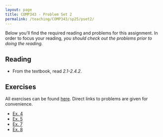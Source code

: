 ```yaml
---
layout: page
title: COMP343 - Problem Set 2
permalink: /teaching/COMP343/sp25/pset2/
---
```



Below you'll find the required reading and problems for this assignment. In order to focus your reading, *you should check out the problems prior to doing the reading.* 

## Reading

*   From the textbook, read *2.1-2.4.2*. 

## Exercises

All exercises can be found [here](https://aimacode.github.io/aima-exercises/agents-exercises/). Direct links to problems are given for convenience. 

*   [Ex. 4](https://aimacode.github.io/aima-exercises/agents-exercises/ex_4/)
*   [Ex. 5](https://aimacode.github.io/aima-exercises/agents-exercises/ex_5/)
*   [Ex. 7](https://aimacode.github.io/aima-exercises/agents-exercises/ex_7/)
*   [Ex. 8](https://aimacode.github.io/aima-exercises/agents-exercises/ex_8/)